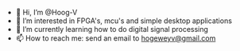 - 👋 Hi, I’m @Hoog-V
- 👀 I’m interested in FPGA's, mcu's and simple desktop applications
- 🌱 I’m currently learning how to do digital signal processing
- 📫 How to reach me: send an email to hogeweyv@gmail.com

<!---
Hoog-V/Hoog-V is a ✨ special ✨ repository because its `README.md` (this file) appears on your GitHub profile.
You can click the Preview link to take a look at your changes.
--->
